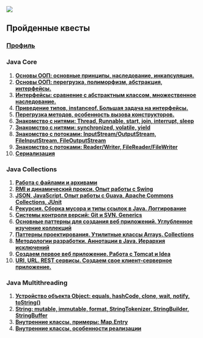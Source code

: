 <a href="https://javarush.ru/"><img src="https://i.ibb.co/2ZbrDZK/JavaRush.jpg"></a>

## Пройденные квесты

### <a href="https://javarush.ru/users/1983601">Профиль</a>

### Java Core

<ol>
<li><strong><a href="/src/Core/level11">Основы ООП: основные принципы, наследование, инкапсуляция.</a></strong></li>
<li><strong><a href="/src/Core/level12">Основы ООП: перегрузка, полиморфизм, абстракция, интерфейсы.</a></strong></li>
<li><strong><a href="/src/Core/level13">Интерфейсы: сравнение с абстрактным классом, множественное наследование.</a></strong></li>
<li><strong><a href="/src/Core/level14">Приведение типов, instanceof. Большая задача на интерфейсы.</a></strong></li>
<li><strong><a href="/src/Core/level15">Перегрузка методов, особенность вызова конструкторов.</a></strong></li>
<li><strong><a href="/src/Core/level16">Знакомство с нитями: Thread, Runnable, start, join, interrupt, sleep</a></strong></li>
<li><strong><a href="/src/Core/level17">Знакомство с нитями: synchronized, volatile, yield</a></strong></li>
<li><strong><a href="/src/Core/level18">Знакомство с потоками: InputStream/OutputStream, FileInputStream, FileOutputStream</a></strong></li>
<li><strong><a href="/src/Core/level19">Знакомство с потоками: Reader/Writer, FileReader/FileWriter</a></strong></li>
<li><strong><a href="/src/Core/level20">Сериализация</a></strong></li>
</ol>

### Java Collections

<ol>
<li><strong><a href="/src/Collections/level31">Работа с файлами и архивами</a></strong></li>
<li><strong><a href="/src/Collections/level32">RMI и динамический прокси. Опыт работы с Swing</a></strong></li>
<li><strong><a href="/src/Collections/level33">JSON, JavaScript. Опыт работы с Guava, Apache Commons Collections, JUnit</a></strong></li>
<li><strong><a href="/src/Collections/level34">Рекурсия. Сборка мусора и типы ссылок в Java. Логгирование</a></strong></li>
<li><strong><a href="/src/Collections/level35">Системы контроля версий: Git и SVN. Generics</a></strong></li>
<li><strong><a href="/src/Collections/level36">Основные паттерны для создания веб приложений. Углубленное изучение коллекций</a></strong></li>
<li><strong><a href="/src/Collections/level37">Паттерны проектирования. Утилитные классы Arrays. Collections</a></strong></li>
<li><strong><a href="/src/Collections/level38">Методологии разработки. Аннотации в Java. Иерархия исключений</a></strong></li>
<li><strong><a href="/src/Collections/level39">Создаем первое веб приложение. Работа с Tomcat и Idea</a></strong></li>
<li><strong><a href="/src/Collections/level40">URI, URL. REST сервисы. Создаем свое клиент-серверное приложение.</a></strong></li>
</ol>

### Java Multithreading

<ol>
<li><strong><a href="/src/Multithreading/level21">Устройство объекта Object: equals, hashCode, clone, wait, notify, toString()</a></strong></li>
<li><strong><a href="/src/Multithreading/level22">String: mutable, immutable, format, StringTokenizer, StringBuilder, StringBuffer</a></strong></li>
<li><strong><a href="/src/Multithreading/level23">Внутренние классы, примеры: Map.Entry</a></strong></li>
<li><strong><a href="/src/Multithreading/level24">Внутренние классы, особенности реализации</a></strong></li>
</ol>
